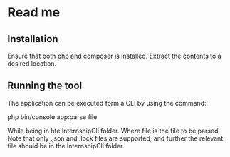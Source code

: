 # Read me 
## Installation
Ensure that both php and composer is installed.
Extract the contents to a desired location.
## Running the tool
The application can be executed form a CLI by using the command:

php bin/console app:parse file

While being in hte InternshipCli folder.
Where file is the file to be parsed. Note that only .json and .lock files are supported, 
and further the relevant file should be in the InternshipCli folder.

